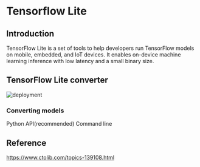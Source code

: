 # Tensorflow Lite
## Introduction 
TensorFlow Lite is a set of tools to help developers run TensorFlow models on mobile, embedded, and IoT devices. 
It enables on-device machine learning inference with low latency and a small binary size.
## TensorFlow Lite converter
![deployment](https://www.tensorflow.org/lite/images/convert/workflow.svg)
### Converting models
Python API(recommended)
Command line

## Reference
https://www.ctolib.com/topics-139108.html
